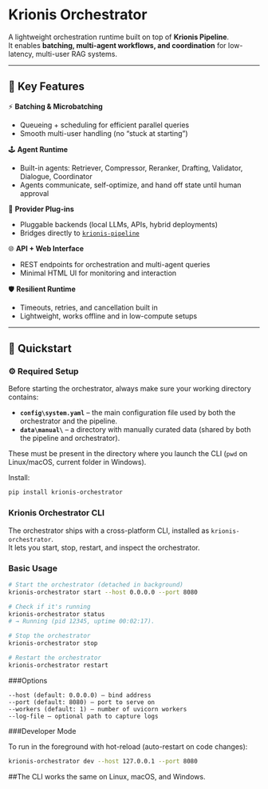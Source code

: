 # Krionis Orchestrator

A lightweight orchestration runtime built on top of **Krionis Pipeline**.  
It enables **batching, multi-agent workflows, and coordination** for low-latency, multi-user RAG systems.

---

## 🤖 Key Features

⚡ **Batching & Microbatching**  
- Queueing + scheduling for efficient parallel queries  
- Smooth multi-user handling (no “stuck at starting”)  

🕹 **Agent Runtime**  
- Built-in agents: Retriever, Compressor, Reranker, Drafting, Validator, Dialogue, Coordinator  
- Agents communicate, self-optimize, and hand off state until human approval  

🔗 **Provider Plug-ins**  
- Pluggable backends (local LLMs, APIs, hybrid deployments)  
- Bridges directly to [`krionis-pipeline`](https://pypi.org/project/krionis-pipeline/)  

🌐 **API + Web Interface**  
- REST endpoints for orchestration and multi-agent queries  
- Minimal HTML UI for monitoring and interaction  

🛡 **Resilient Runtime**  
- Timeouts, retries, and cancellation built in  
- Lightweight, works offline and in low-compute setups  

---

## 🚀 Quickstart

### ⚙️ Required Setup

Before starting the orchestrator, always make sure your working directory contains:

- **`config\system.yaml`** – the main configuration file used by both the orchestrator and the pipeline.  
- **`data\manual\`** – a directory with manually curated data (shared by both the pipeline and orchestrator).

These must be present in the directory where you launch the CLI (`pwd` on Linux/macOS, current folder in Windows).


Install:

```bash
pip install krionis-orchestrator
```

### Krionis Orchestrator CLI

The orchestrator ships with a cross-platform CLI, installed as `krionis-orchestrator`.  
It lets you start, stop, restart, and inspect the orchestrator.

### Basic Usage

```bash
# Start the orchestrator (detached in background)
krionis-orchestrator start --host 0.0.0.0 --port 8080

# Check if it's running
krionis-orchestrator status
# → Running (pid 12345, uptime 00:02:17).

# Stop the orchestrator
krionis-orchestrator stop

# Restart the orchestrator
krionis-orchestrator restart
```

###Options

	--host (default: 0.0.0.0) – bind address
	--port (default: 8080) – port to serve on
	--workers (default: 1) – number of uvicorn workers
	--log-file – optional path to capture logs

###Developer Mode

To run in the foreground with hot-reload (auto-restart on code changes):
```bash
krionis-orchestrator dev --host 127.0.0.1 --port 8080
```
##The CLI works the same on Linux, macOS, and Windows.
